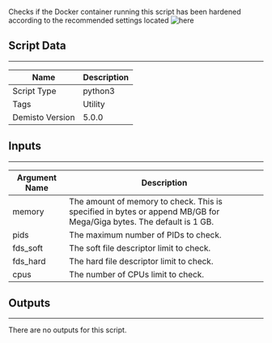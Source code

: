 Checks if the Docker container running this script has been hardened according to the recommended settings located ![here](https://support.demisto.com/hc/en-us/articles/360040922194)

## Script Data
---

| **Name** | **Description** |
| --- | --- |
| Script Type | python3 |
| Tags | Utility |
| Demisto Version | 5.0.0 |

## Inputs
---

| **Argument Name** | **Description** |
| --- | --- |
| memory | The amount of memory to check. This is specified in bytes or append MB/GB for Mega/Giga bytes. The default is 1 GB. |
| pids | The maximum number of PIDs to check. |
| fds_soft | The soft file descriptor limit to check. |
| fds_hard | The hard file descriptor limit to check. |
| cpus | The number of CPUs limit to check. |

## Outputs
---
There are no outputs for this script.
